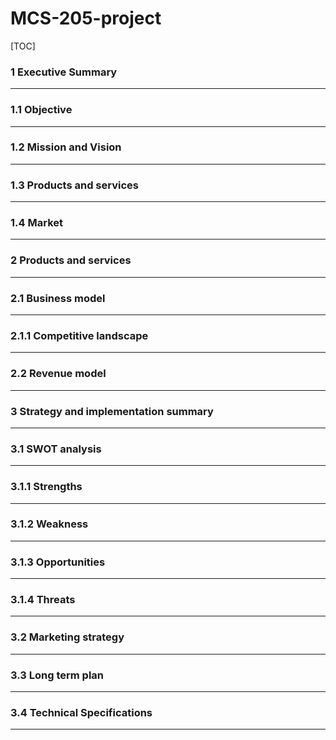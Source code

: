 # MCS-205-project
[TOC]






### 1 **Executive Summary**
------







### 1.1 **Objective** 
------









### 1.2 **Mission and Vision**

------















### 1.3 **Products and services** 

------











### 1.4 **Market** 

------















### 2 **Products and services**

------











### 2.1 **Business model** 

------













### 2.1.1 **Competitive landscape**

------















### 2.2 **Revenue model**

------















### 3 **Strategy and implementation summary**

------









### 3.1 **SWOT analysis**

------









### 3.1.1 **Strengths**

------







### 3.1.2 **Weakness**

------







### 3.1.3 **Opportunities** 

------







### 3.1.4 **Threats**

------







### 3.2 **Marketing strategy**

------











### 3.3 **Long term plan**

------













### 3.4 **Technical** **Specifications**

------

